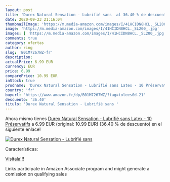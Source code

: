 ```yaml
---
layout: post
title: 'Durex Natural Sensation - Lubrifié sans  al 36.40 % de descuento'
date: 2020-09-23 21:16:04
thumbnailImage: 'https://m.media-amazon.com/images/I/41HCIDN8HCL._SL200_.jpg'
image: 'https://m.media-amazon.com/images/I/41HCIDN8HCL._SL200_.jpg'
images: [ 'https://m.media-amazon.com/images/I/41HCIDN8HCL._SL200_.jpg' ]
comments: true
category: ofertas
author: ring
slug: 'B01M7267WZ-fr'
description:
actualPrice: 6.99 EUR
currency: EUR
price: 6.99
comparePrice: 10.99 EUR
inStock: true
prodname: 'Durex Natural Sensation - Lubrifié sans Latex - 10 Préservatifs'
country: 'fr'
buyurl: 'https://www.amazon.fr/dp/B01M7267WZ/?tag=tolees0d-21'
descuento: '36.40'
titulo: 'Durex Natural Sensation - Lubrifié sans '
---
```


Ahora mismo tienes [Durex Natural Sensation - Lubrifié sans Latex - 10 Préservatifs](https://www.amazon.fr/dp/B01M7267WZ/?tag=tolees0d-21) a 6.99 EUR (original: 10.99 EUR) (36.40 %  de descuento) en el siguiente enlace!

[![Durex Natural Sensation - Lubrifié sans ](https://m.media-amazon.com/images/I/41HCIDN8HCL._SL200_.jpg)](https://www.amazon.fr/dp/B01M7267WZ/?tag=tolees0d-21)

Características:


[Visítala!!!](https://www.amazon.fr/dp/B01M7267WZ/?tag=tolees0d-21)

Links participate in Amazon Associate program and might generate a comission on qualifying sales
